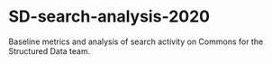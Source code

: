 # SD-search-analysis-2020
Baseline metrics and analysis of search activity on Commons for the Structured Data team.
